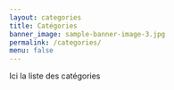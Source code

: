 ```yaml
---
layout: categories
title: Catégories
banner_image: sample-banner-image-3.jpg
permalink: /categories/
menu: false
---
```


Ici la liste des catégories
